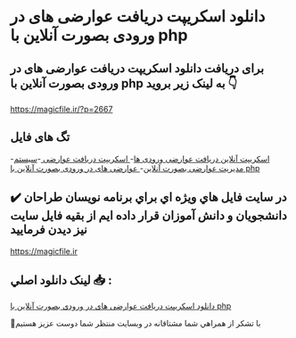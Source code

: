 # دانلود اسکریپت دریافت عوارضی های در ورودی بصورت آنلاین با php

## برای دریافت دانلود اسکریپت دریافت عوارضی های در ورودی بصورت آنلاین با php به لینک زیر بروید 👇

https://magicfile.ir/?p=2667

## تگ های فایل

-[اسکریپت آنلاین دریافت عوارضی ورودی ها](https://magicfile.ir/product/%d8%a7%d8%b3%da%a9%d8%b1%db%8c%d9%be%d8%aa-%d8%af%d8%b1%db%8c%d8%a7%d9%81%d8%aa-%d8%b9%d9%88%d8%a7%d8%b1%d8%b6%db%8c-%d9%87%d8%a7%db%8c-%d9%88%d8%b1%d9%88%d8%af%db%8c-%d8%a8%d8%b5%d9%88%d8%b1%d8%aa-%d8%a2%d9%86%d9%84%d8%a7%db%8c%d9%86-%d8%a8%d8%a7-php/)-[ اسکریپت دریافت عوارضی ](https://magicfile.ir/product/%d8%a7%d8%b3%da%a9%d8%b1%db%8c%d9%be%d8%aa-%d8%af%d8%b1%db%8c%d8%a7%d9%81%d8%aa-%d8%b9%d9%88%d8%a7%d8%b1%d8%b6%db%8c-%d9%87%d8%a7%db%8c-%d9%88%d8%b1%d9%88%d8%af%db%8c-%d8%a8%d8%b5%d9%88%d8%b1%d8%aa-%d8%a2%d9%86%d9%84%d8%a7%db%8c%d9%86-%d8%a8%d8%a7-php/)-[سیستم مدیریت عوارضی بصورت آنلاین](https://magicfile.ir/product/%d8%a7%d8%b3%da%a9%d8%b1%db%8c%d9%be%d8%aa-%d8%af%d8%b1%db%8c%d8%a7%d9%81%d8%aa-%d8%b9%d9%88%d8%a7%d8%b1%d8%b6%db%8c-%d9%87%d8%a7%db%8c-%d9%88%d8%b1%d9%88%d8%af%db%8c-%d8%a8%d8%b5%d9%88%d8%b1%d8%aa-%d8%a2%d9%86%d9%84%d8%a7%db%8c%d9%86-%d8%a8%d8%a7-php/)-[ عوارضی های در ورودی بصورت آنلاین با php](https://magicfile.ir/product/%d8%a7%d8%b3%da%a9%d8%b1%db%8c%d9%be%d8%aa-%d8%af%d8%b1%db%8c%d8%a7%d9%81%d8%aa-%d8%b9%d9%88%d8%a7%d8%b1%d8%b6%db%8c-%d9%87%d8%a7%db%8c-%d9%88%d8%b1%d9%88%d8%af%db%8c-%d8%a8%d8%b5%d9%88%d8%b1%d8%aa-%d8%a2%d9%86%d9%84%d8%a7%db%8c%d9%86-%d8%a8%d8%a7-php/)

## ✔️ در سايت فايل هاي ويژه اي براي برنامه نويسان طراحان دانشجويان و دانش آموزان قرار داده ايم از بقيه فايل سايت نيز ديدن فرماييد

https://magicfile.ir


## لينک دانلود اصلي 📥 :

[دانلود اسکریپت دریافت عوارضی های در ورودی بصورت آنلاین با php](https://magicfile.ir/product/%d8%a7%d8%b3%da%a9%d8%b1%db%8c%d9%be%d8%aa-%d8%af%d8%b1%db%8c%d8%a7%d9%81%d8%aa-%d8%b9%d9%88%d8%a7%d8%b1%d8%b6%db%8c-%d9%87%d8%a7%db%8c-%d9%88%d8%b1%d9%88%d8%af%db%8c-%d8%a8%d8%b5%d9%88%d8%b1%d8%aa-%d8%a2%d9%86%d9%84%d8%a7%db%8c%d9%86-%d8%a8%d8%a7-php/) 


🙏با تشکر از همراهي شما مشتاقانه در وبسایت منتظر شما دوست عزیز هستیم

